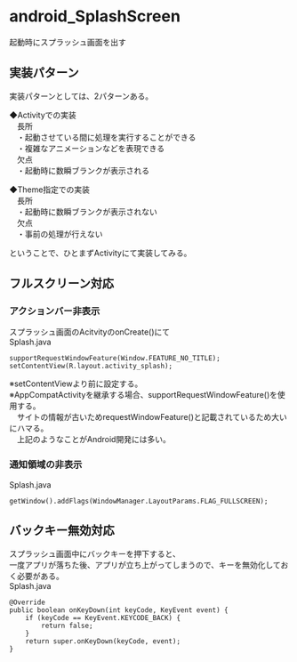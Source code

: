 # android_SplashScreen
起動時にスプラッシュ画面を出す

## 実装パターン
実装パターンとしては、2パターンある。

◆Activityでの実装  
　長所  
　・起動させている間に処理を実行することができる   
　・複雑なアニメーションなどを表現できる  
　欠点  
　・起動時に数瞬ブランクが表示される  
 
◆Theme指定での実装  
　長所  
　・起動時に数瞬ブランクが表示されない  
　欠点  
　・事前の処理が行えない  
 
 ということで、ひとまずActivityにて実装してみる。
 
 ## フルスクリーン対応  
### アクションバー非表示  
スプラッシュ画面のAcitvityのonCreate()にて    
Splash.java  

    supportRequestWindowFeature(Window.FEATURE_NO_TITLE);  
    setContentView(R.layout.activity_splash);  
        
※setContentViewより前に設定する。  
※AppCompatActivityを継承する場合、supportRequestWindowFeature()を使用する。  
　サイトの情報が古いためrequestWindowFeature()と記載されているため大いにハマる。  
　上記のようなことがAndroid開発には多い。  
 
 ### 通知領域の非表示  
 Splash.java  
 
    getWindow().addFlags(WindowManager.LayoutParams.FLAG_FULLSCREEN);  
    
## バックキー無効対応
スプラッシュ画面中にバックキーを押下すると、  
一度アプリが落ちた後、アプリが立ち上がってしまうので、キーを無効化しておく必要がある。   
 Splash.java  
 
    @Override
    public boolean onKeyDown(int keyCode, KeyEvent event) {
        if (keyCode == KeyEvent.KEYCODE_BACK) {
            return false;
        }
        return super.onKeyDown(keyCode, event);
    }

 
